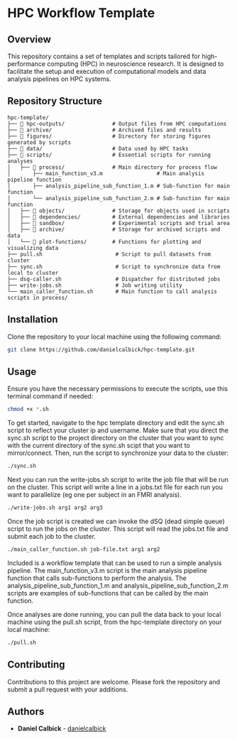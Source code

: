 # HPC Workflow Template 

## Overview
This repository contains a set of templates and scripts tailored for high-performance computing (HPC) in neuroscience research. It is designed to facilitate the setup and execution of computational models and data analysis pipelines on HPC systems.

## Repository Structure

```plaintext
hpc-template/
├── 📁 hpc-outputs/               # Output files from HPC computations
├── 📁 archive/                   # Archived files and results
├── 📁 figures/                   # Directory for storing figures generated by scripts
├── 📁 data/                      # Data used by HPC tasks
├── 📁 scripts/                   # Essential scripts for running analyses
│   ├── 📁 process/               # Main directory for process flow
│       ├── main_function_v3.m                 # Main analysis pipeline function
│       ├── analysis_pipeline_sub_function_1.m # Sub-function for main function
│       └── analysis_pipeline_sub_function_2.m # Sub-function for main function
│   ├── 📁 objects/               # Storage for objects used in scripts
│   ├── 📁 dependencies/          # External dependencies and libraries
│   ├── 📁 sandbox/               # Experimental scripts and trial area
│   ├── 📁 archive/               # Storage for archived scripts and data
│   └── 📁 plot-functions/        # Functions for plotting and visualizing data
├── pull.sh                       # Script to pull datasets from cluster
├── sync.sh                       # Script to synchronize data from local to cluster
├── dsq-caller.sh                 # Dispatcher for distributed jobs
├── write-jobs.sh                 # Job writing utility
└── main_caller_function.sh       # Main function to call analysis scripts in process/
```

## Installation

Clone the repository to your local machine using the following command:

```bash
git clone https://github.com/danielcalbick/hpc-template.git
```

## Usage

Ensure you have the necessary permissions to execute the scripts, use this terminal command if needed:
```bash
chmod +x *.sh
```

To get started, navigate to the hpc template directory and edit the sync.sh script to reflect your cluster ip and username. Make sure that you direct the sync.sh script to the project directory on the cluster that you want to sync with the current directory of the sync.sh scipt that you want to mirror/connect. Then, run the script to synchronize your data to the cluster:

```bash
./sync.sh
```

Next you can run the write-jobs.sh script to write the job file that will be run on the cluster. This script will write a line in a jobs.txt file for each run you want to parallelize (eg one per subject in an FMRI analysis). 

```bash
./write-jobs.sh arg1 arg2 arg3 
```

Once the job script is created we can invoke the dSQ (dead simple queue) script to run the jobs on the cluster. This script will read the jobs.txt file and submit each job to the cluster. 

```bash
./main_caller_function.sh job-file.txt arg1 arg2
```

Included is a workflow template that can be used to run a simple analysis pipeline. The main_function_v3.m script is the main analysis pipeline function that calls sub-functions to perform the analysis. The analysis_pipeline_sub_function_1.m and analysis_pipeline_sub_function_2.m scripts are examples of sub-functions that can be called by the main function. 

Once analyses are done running, you can pull the data back to your local machine using the pull.sh script, from the hpc-template directory on your local machine:

```bash
./pull.sh
```


## Contributing

Contributions to this project are welcome. Please fork the repository and submit a pull request with your additions.

## Authors

* **Daniel Calbick**  - [danielcalbick](https://github.com/danielcalbick)

